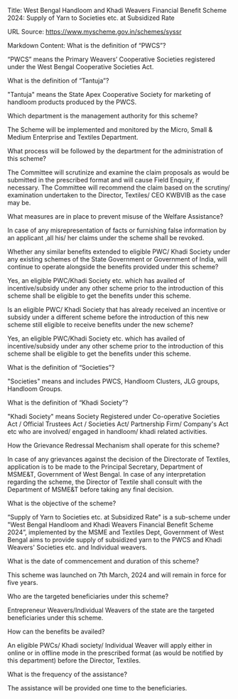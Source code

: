 Title: West Bengal Handloom and Khadi Weavers Financial Benefit Scheme 2024: Supply of Yarn to Societies etc. at Subsidized Rate

URL Source: https://www.myscheme.gov.in/schemes/syssr

Markdown Content:
What is the definition of “PWCS”?

“PWCS” means the Primary Weavers’ Cooperative Societies registered under the West Bengal Cooperative Societies Act.

What is the definition of “Tantuja”?

"Tantuja" means the State Apex Cooperative Society for marketing of handloom products produced by the PWCS.

Which department is the management authority for this scheme?

The Scheme will be implemented and monitored by the Micro, Small & Medium Enterprise and Textiles Department.

What process will be followed by the department for the administration of this scheme?

The Committee will scrutinize and examine the claim proposals as would be submitted in the prescribed format and will cause Field Enquiry, if necessary. The Committee will recommend the claim based on the scrutiny/ examination undertaken to the Director, Textiles/ CEO KWBVIB as the case may be.

What measures are in place to prevent misuse of the Welfare Assistance?

In case of any misrepresentation of facts or furnishing false information by an applicant ,all his/ her claims under the scheme shall be revoked.

Whether any similar benefits extended to eligible PWC/ Khadi Society under any existing schemes of the State Government or Government of India, will continue to operate alongside the benefits provided under this scheme?

Yes, an eligible PWC/Khadi Society etc. which has availed of incentive/subsidy under any other scheme prior to the introduction of this scheme shall be eligible to get the benefits under this scheme.

Is an eligible PWC/ Khadi Society that has already received an incentive or subsidy under a different scheme before the introduction of this new scheme still eligible to receive benefits under the new scheme?

Yes, an eligible PWC/Khadi Society etc. which has availed of incentive/subsidy under any other scheme prior to the introduction of this scheme shall be eligible to get the benefits under this scheme.

What is the definition of “Societies”?

"Societies" means and includes PWCS, Handloom Clusters, JLG groups, Handloom Groups.

What is the definition of “Khadi Society”?

"Khadi Society" means Society Registered under Co-operative Societies Act / Official Trustees Act / Societies Act/ Partnership Firm/ Company's Act etc who are involved/ engaged in handloom/ khadi related activities.

How the Grievance Redressal Mechanism shall operate for this scheme?

In case of any grievances against the decision of the Directorate of Textiles, application is to be made to the Principal Secretary, Department of MSME&T, Government of West Bengal. In case of any interpretation regarding the scheme, the Director of Textile shall consult with the Department of MSME&T before taking any final decision.

What is the objective of the scheme?

“Supply of Yarn to Societies etc. at Subsidized Rate" is a sub-scheme under "West Bengal Handloom and Khadi Weavers Financial Benefit Scheme 2024”, implemented by the MSME and Textiles Dept, Government of West Bengal aims to provide supply of subsidized yarn to the PWCS and Khadi Weavers' Societies etc. and Individual weavers.

What is the date of commencement and duration of this scheme?

This scheme was launched on 7th March, 2024 and will remain in force for five years.

Who are the targeted beneficiaries under this scheme?

Entrepreneur Weavers/Individual Weavers of the state are the targeted beneficiaries under this scheme.

How can the benefits be availed?

An eligible PWCs/ Khadi society/ Individual Weaver will apply either in online or in offline mode in the prescribed format (as would be notified by this department) before the Director, Textiles.

What is the frequency of the assistance?

The assistance will be provided one time to the beneficiaries.
